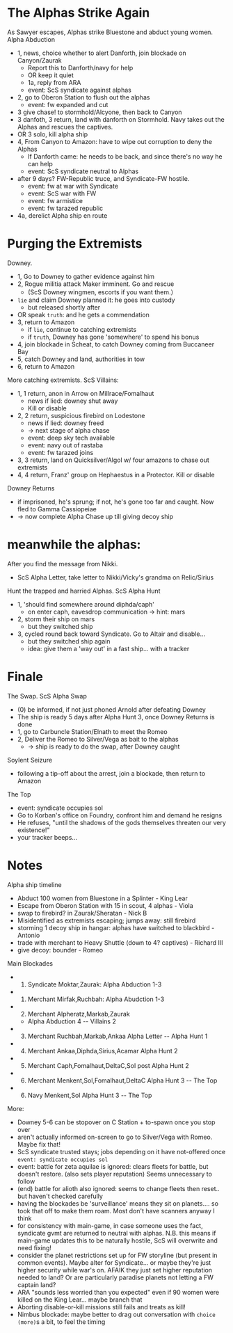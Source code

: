# The Alphas Strike Again

As Sawyer escapes, Alphas strike Bluestone and abduct young women. Alpha Abduction

- 1, news, choice whether to alert Danforth, join blockade on Canyon/Zaurak
	+ Report this to Danforth/navy for help
	+ OR keep it quiet
	+ 1a, reply from ARA
	+ event: ScS syndicate against alphas
- 2, go to Oberon Station to flush out the alphas
	+ event: fw expanded and cut
- 3 give chase! to stormhold/Alcyone, then back to Canyon
- 3 danfoth, 3 return, land with danforth on Stormhold. Navy takes out the Alphas and rescues the captives.
- OR 3 solo, kill alpha ship
- 4, From Canyon to Amazon: have to wipe out corruption to deny the Alphas
	+ If Danforth came: he needs to be back, and since there's no way he can help
	+ event: ScS syndicate neutral to Alphas
- after 9 days? FW-Republic truce, and Syndicate-FW hostile.
	+ event: fw at war with Syndicate
	+ event: ScS war with FW
	+ event: fw armistice
	+ event: fw tarazed republic
- 4a, derelict Alpha ship en route

# Purging the Extremists

Downey.

- 1, Go to Downey to gather evidence against him
- 2, Rogue militia attack Maker imminent. Go and rescue
	+ (ScS Downey wingmen, escorts if you want them.）
- `lie` and claim Downey planned it: he goes into custody
	+ but released shortly after
- OR speak `truth`: and he gets a commendation
- 3, return to Amazon
	+ if `lie`, continue to catching extremists
	+ if `truth`, Downey has gone 'somewhere' to spend his bonus
- 4, join blockade in Scheat, to catch Downey coming from Buccaneer Bay
- 5, catch Downey and land, authorities in tow
- 6, return to Amazon

More catching extremists. ScS Villains:

- 1, 1 return, anon in Arrow on Millrace/Fomalhaut
	+ news if lied: downey shut away
	+ Kill or disable
- 2, 2 return, suspicious firebird on Lodestone
	+ news if lied: downey freed
	+ -> next stage of alpha chase
	+ event: deep sky tech available
	+ event: navy out of rastaba
	+ event: fw tarazed joins
- 3, 3 return, land on Quicksilver/Algol w/ four amazons to chase out extremists
- 4, 4 return, Franz' group on Hephaestus in a Protector. Kill or disable

Downey Returns

- if imprisoned, he's sprung; if not, he's gone too far and caught. Now fled to Gamma Cassiopeiae
- -> now complete Alpha Chase up till giving decoy ship

# meanwhile the alphas:

After you find the message from Nikki.

- ScS Alpha Letter, take letter to Nikki/Vicky's grandma on Relic/Sirius

Hunt the trapped and harried Alphas. ScS Alpha Hunt

- 1, 'should find somewhere around diphda/caph'
	+ on enter caph, eavesdrop communication -> hint: mars
- 2, storm their ship on mars
	+ but they switched ship
- 3, cycled round back toward Syndicate. Go to Altair and disable...
	+ but they switched ship again
	+ idea: give them a 'way out' in a fast ship... with a tracker

# Finale

The Swap. ScS Alpha Swap

- (0) be informed, if not just phoned Arnold after defeating Downey
- The ship is ready 5 days after Alpha Hunt 3, once Downey Returns is done
- 1, go to Carbuncle Station/Elnath to meet the Romeo
- 2, Deliver the Romeo to Silver/Vega as bait to the alphas
	+ -> ship is ready to do the swap, after Downey caught

Soylent Seizure

- following a tip-off about the arrest, join a blockade, then return to Amazon

The Top

- event: syndicate occupies sol
- Go to Korban's office on Foundry, confront him and demand he resigns
- He refuses, "until the shadows of the gods themselves threaten our very existence!"
- your tracker beeps...

# Notes

Alpha ship timeline

- Abduct 100 women from Bluestone in a Splinter - King Lear
- Escape from Oberon Station with 15 in scout, 4 alphas - Viola
- swap to firebird? in Zaurak/Sheratan - Nick B
- Misidentified as extremists escaping; jumps away: still firebird
- storming 1 decoy ship in hangar: alphas have switched to blackbird - Antonio
- trade with merchant to Heavy Shuttle (down to 4? captives) - Richard III
- give decoy: bounder - Romeo

Main Blockades

- 1) Syndicate Moktar,Zaurak: Alpha Abduction 1-3
- 1) Merchant Mirfak,Ruchbah: Alpha Abudction 1-3
- 2) Merchant Alpheratz,Markab,Zaurak
	+ Alpha Abduction 4 -- Villains 2
- 3) Merchant Ruchbah,Markab,Ankaa Alpha Letter -- Alpha Hunt 1
- 4) Merchant Ankaa,Diphda,Sirius,Acamar Alpha Hunt 2
- 5) Merchant Caph,Fomalhaut,DeltaC,Sol post Alpha Hunt 2
- 6) Merchant Menkent,Sol,Fomalhaut,DeltaC Alpha Hunt 3 -- The Top
- 6) Navy Menkent,Sol Alpha Hunt 3 -- The Top

More:

- Downey 5-6 can be stopover on C Station + to-spawn once you stop over
- aren't actually informed on-screen to go to Silver/Vega with Romeo. Maybe fix that!
- ScS syndicate trusted stays; jobs depending on it have not-offered once `event: syndicate occupies sol`
- event: battle for zeta aquilae is ignored: clears fleets for battle, but doesn't restore. (also sets player reputation) Seems unnecessary to follow
- (end) battle for alioth also ignored: seems to change fleets then reset.. but haven't checked carefully
- having the blockades be 'surveillance' means they sit on planets.... so took that off to make them roam. Most don't have scanners anyway I think
- for consistency with main-game, in case someone uses the fact, syndicate gvmt are returned to neutral with alphas. N.B. this means if main-game updates this to be naturally hostile, ScS will overwrite and need fixing!
- consider the planet restrictions set up for FW storyline (but present in common events). Maybe alter for Syndicate... or maybe they're just higher security while war's on. AFAIK they just set higher reputation needed to land? Or are particularly paradise planets not letting a FW captain land?
- ARA "sounds less worried than you expected" even if 90 women were killed on the King Lear... maybe branch that
- Aborting disable-or-kill missions still fails and treats as kill!
- Nimbus blockade: maybe better to drag out conversation with `choice (more)`s a bit, to feel the timing
